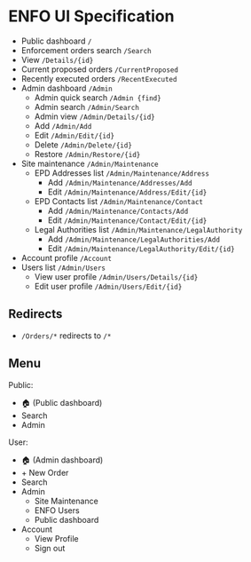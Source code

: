 # ENFO UI Specification

* Public dashboard `/`
* Enforcement orders search `/Search`
* View `/Details/{id}`
* Current proposed orders `/CurrentProposed`
* Recently executed orders `/RecentExecuted`
* Admin dashboard `/Admin`
    * Admin quick search `/Admin {find}`
    * Admin search `/Admin/Search`
    * Admin view `/Admin/Details/{id}`
    * Add `/Admin/Add`
    * Edit `/Admin/Edit/{id}`
    * Delete `/Admin/Delete/{id}`
    * Restore `/Admin/Restore/{id}`
* Site maintenance `/Admin/Maintenance`
    * EPD Addresses list `/Admin/Maintenance/Address`
        * Add `/Admin/Maintenance/Addresses/Add`
        * Edit `/Admin/Maintenance/Address/Edit/{id}`
    * EPD Contacts list `/Admin/Maintenance/Contact`
        * Add `/Admin/Maintenance/Contacts/Add`
        * Edit `/Admin/Maintenance/Contact/Edit/{id}`
    * Legal Authorities list `/Admin/Maintenance/LegalAuthority`
        * Add `/Admin/Maintenance/LegalAuthorities/Add`
        * Edit `/Admin/Maintenance/LegalAuthority/Edit/{id}`
* Account profile `/Account`
* Users list `/Admin/Users`
    * View user profile `/Admin/Users/Details/{id}`
    * Edit user profile `/Admin/Users/Edit/{id}`

## Redirects

* `/Orders/*` redirects to `/*`

## Menu

Public:

* 🏠 (Public dashboard)
* Search
* Admin

User:

* 🏠 (Admin dashboard)
* +&nbsp;New Order
* Search
* Admin
    * Site Maintenance
    * ENFO Users
    * Public dashboard
* Account
    * View Profile
    * Sign out